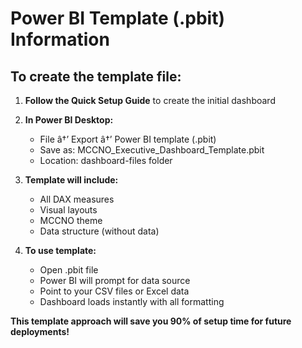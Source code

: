 ﻿# Power BI Template (.pbit) Information
## To create the template file:

1. **Follow the Quick Setup Guide** to create the initial dashboard
2. **In Power BI Desktop:**
   - File â†’ Export â†’ Power BI template (.pbit)
   - Save as: MCCNO_Executive_Dashboard_Template.pbit
   - Location: dashboard-files folder

3. **Template will include:**
   - All DAX measures
   - Visual layouts
   - MCCNO theme
   - Data structure (without data)

4. **To use template:**
   - Open .pbit file
   - Power BI will prompt for data source
   - Point to your CSV files or Excel data
   - Dashboard loads instantly with all formatting

**This template approach will save you 90% of setup time for future deployments!**
